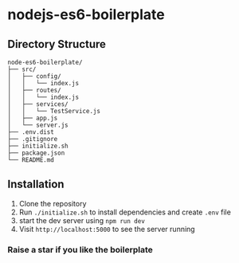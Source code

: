 # nodejs-es6-boilerplate

## Directory Structure
```
node-es6-boilerplate/
├── src/
│   ├── config/
│   │   └── index.js
│   ├── routes/
│   │   └── index.js
│   ├── services/
│   │   └── TestService.js
│   ├── app.js
│   └── server.js
├── .env.dist
├── .gitignore
├── initialize.sh
├── package.json
└── README.md
```

## Installation
1. Clone the repository
2. Run `./initialize.sh` to install dependencies and create `.env` file
3. start the dev server using `npm run dev`
4. Visit `http://localhost:5000` to see the server running

### Raise a star if you like the boilerplate